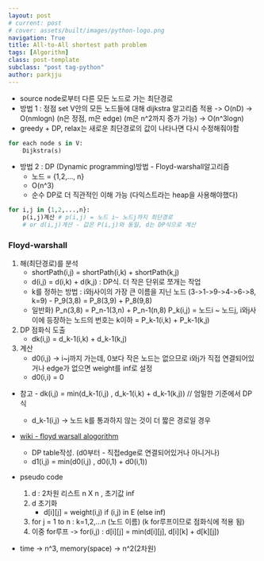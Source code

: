 ```yaml
---
layout: post
# current: post
# cover: assets/built/images/python-logo.png
navigation: True
title: All-to-All shortest path problem
tags: [Algorithm]
class: post-template
subclass: "post tag-python"
author: parkjju
---
```


- source node로부터 다른 모든 노드로 가는 최단경로
- 방법 1 : 정점 set V안의 모든 노드들에 대해 dijkstra 알고리즘 적용 -> O(nD) -> O(nmlogn) (n은 정점, m은 edge) (m은 n^2까지 증가 가능) -> O(n^3logn)
- greedy + DP, relax는 새로운 최단경로의 값이 나타나면 다시 수정해줘야함

```python
for each node s in V:
    Dijkstra(s)
```

- 방법 2 : DP (Dynamic programming)방법 - Floyd-warshall알고리즘
  - 노드 = {1,2,..., n}
  - O(n^3)
  - 순수 DP로 더 직관적인 이해 가능 (다익스트라는 heap을 사용해야했다)

```python
for i,j in {1,2,...,n}:
    p(i,j)계산 # p(i,j) = 노드 i~ 노드j까지 최단경로
    # or d(i,j)계산 - 값은 P(i,j)와 동일, d는 DP식으로 계산
```

### Floyd-warshall

1. 해(최단경로)를 분석
   - shortPath(i,j) = shortPath(i,k) + shortPath(k,j)
   - d(i,j) = d(i,k) + d(k,j) : DP식. 더 작은 단위로 쪼개는 작업
   - k를 정하는 방법 : i와j사이의 가장 큰 이름을 지닌 노드 (3->1->9->4->6->8, k=9) - P_9(3,8) = P_8(3,9) + P_8(9,8)
   - 일반화) P_n(3,8) = P_n-1(3,n) + P_n-1(n,8)
     P_k(i,j) = 노드i ~ 노드j, i와j사이에 등장하는 노드의 번호는 k이하 = P_k-1(i,k) + P_k-1(k,j)
2. DP 점화식 도출
   - dk(i,j) = d_k-1(i,k) + d_k-1(k,j)
3. 계산
   - d0(i,j) -> i~j까지 가는데, 0보다 작은 노드는 없으므로 i와j가 직접 연결되어있거나 edge가 없으면 weight를 inf로 설정
   - d0(i,i) = 0

- 참고 - dk(i,j) = min(d_k-1(i,j) , d_k-1(i,k) + d_k-1(k,j)) // 엄밀한 기준에서 DP식

  - d_k-1(i,j) -> 노드 k를 통과하지 않는 것이 더 짧은 경로일 경우

- [wiki - floyd warsall alogorithm](https://en.wikipedia.org/wiki/Floyd%E2%80%93Warshall_algorithm)

  - DP table작성. (d0부터 - 직접edge로 연결되어있거나 아니거나)
  - d1(i,j) = min(d0(i,j) , d0(i,1) + d0(i,1))

- pseudo code
  1. d : 2차원 리스트 n X n , 초기값 inf
  2. d 초기화
     - d\[i\]\[j\] = weight(i,j) if (i,j) in E (else inf)
  3. for j = 1 to n : k=1,2,...n (노드 이름) (k for루프이므로 점화식에 적용 됨)
  4. 이중 for루프 -> for(i,j) : d\[i\]\[j\] = min(d\[i\]\[j\], d\[i\]\[k\] + d\[k\]\[j\])
- time -> n^3, memory(space) -> n^2(2차원)
